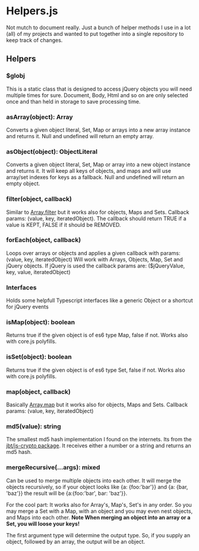 # Helpers.js
Not mutch to document really.
Just a bunch of helper methods I use in a lot (all) of my projects and wanted
to put together into a single repository to keep track of changes.

## Helpers
### $globj
This is a static class that is designed to access jQuery objects you will
need multiple times for sure. Document, Body, Html and so on are only selected
once and than held in storage to save processing time.

### asArray(object): Array
Converts a given object literal, Set, Map or arrays into a new array instance and returns it.
Null and undefined will return an empty array.

### asObject(object): ObjectLiteral
Converts a given object literal, Set, Map or array into a new object instance and returns it.
It will keep all keys of objects, and maps and will use array/set indexes for keys as a fallback.
Null and undefined will return an empty object.

### filter(object, callback)
Similar to [Array.filter](https://developer.mozilla.org/en-US/docs/Web/JavaScript/Reference/Global_Objects/Array/filter)
but it works also for objects, Maps and Sets. Callback params: (value, key, iteratedObject).
The callback should return TRUE if a value is KEPT, FALSE if it should be REMOVED.

### forEach(object, callback)
Loops over arrays or objects and applies a given callback with params: (value, key, iteratedObject)
Will work with Arrays, Objects, Map, Set and jQuery objects.
If jQuery is used the callback params are: ($jQueryValue, key, value, iteratedObject)

### Interfaces
Holds some helpfull Typescript interfaces like a generic Object or 
a shortcut for jQuery events

### isMap(object): boolean
Returns true if the given object is of es6 type Map, false if not. 
Works also with core.js polyfills.

### isSet(object): boolean
Returns true if the given object is of es6 type Set, false if not. 
Works also with core.js polyfills.

### map(object, callback)
Basically [Array.map](https://developer.mozilla.org/en-US/docs/Web/JavaScript/Reference/Global_Objects/Array/map)
but it works also for objects, Maps and Sets. Callback params: (value, key, iteratedObject)

### md5(value): string
The smallest md5 hash implementation I found on the internets.
Its from the [jbt/js-crypto package](https://github.com/jbt/js-crypto).
It receives either a number or a string and returns an md5 hash.

### mergeRecursive(...args): mixed
Can be used to merge multiple objects into each other. It will merge the objects recursively,
so if your object looks like {a: {foo:'bar'}} and {a: {bar, 'baz'}} the result will be 
{a:{foo:'bar', bar: 'baz'}}.

For the cool part: It works also for Array's, Map's, Set's in any order. So you may merge
a Set with a Map, with an object and you may even nest objects, and Maps into each other. 
**Note When merging an object into an array or a Set, you will loose your keys!**

The first argument type will determine the output type. So, if you supply an object,
followed by an array, the output will be an object. 
